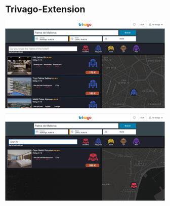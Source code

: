 # Trivago-Extension

![alt tag](https://raw.githubusercontent.com/jojo5716/Trivago-Extension/master/examples/fullSearch.png)

![alt tag](https://raw.githubusercontent.com/jojo5716/Trivago-Extension/master/examples/filterSearch.png)
